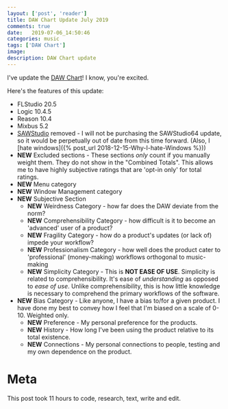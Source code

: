 ```yaml
---
layout: ['post', 'reader']
title: DAW Chart Update July 2019
comments: true
date:   2019-07-06_14:50:46 
categories: music
tags: ['DAW Chart']
image:
description: DAW Chart update
---
```


I've update the [DAW Chart](/DAW-Chart.html)! I know, you're excited.

Here's the features of this update:

* FLStudio 20.5
* Logic 10.4.5
* Reason 10.4
* Mixbus 5.2
* [SAWStudio](http://www.rmllabs.com/MainSite/sawstudio.html) removed - I will not be purchasing the SAWStudio64 update, so it would be perpetually out of date from this time forward. (Also, I [hate windows]({% post_url 2018-12-15-Why-I-hate-Windows %}))
* **NEW** Excluded sections - These sections _only_ count if you manually weight them. They do not show in the "Combined Totals". This allows me to have highly subjective ratings that are 'opt-in only' for total ratings.
* **NEW** Menu category
* **NEW** Window Management category
* **NEW** Subjective Section
  * **NEW** Weirdness Category - how far does the DAW deviate from the norm?
  * **NEW** Comprehensibility Category - how difficult is it to become an 'advanced' user of a product?
  * **NEW** Fragility Category - how do a product's updates (or lack of) impede your workflow?
  * **NEW** Professionalism Category - how well does the product cater to 'professional' (money-making) workflows orthogonal to music-making
  * **NEW** Simplicity Category - This is **NOT EASE OF USE**. Simplicity is related to comprehensibility. It's ease of _understanding_ as opposed to _ease of use_. Unlike comprehensibility, this is how little knowledge is necessary to comprehend the primary workflows of the software.
* **NEW** Bias Category - Like anyone, I have a bias to/for a given product. I have done my best to convey how I feel that I'm biased on a scale of 0-10. Weighted only.
  * **NEW** Preference - My personal preference for the products.
  * **NEW** History - How long I've been using the product relative to its total existence.
  * **NEW** Connections - My personal connections to people, testing and my own dependence on the product.

# Meta

This post took 11 hours to code, research, text, write and edit.






